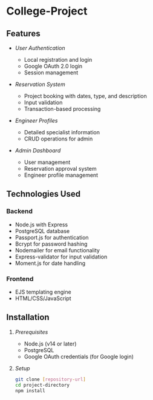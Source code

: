 # College-Project
## Features

- *User Authentication*
  - Local registration and login
  - Google OAuth 2.0 login
  - Session management

- *Reservation System*
  - Project booking with dates, type, and description
  - Input validation
  - Transaction-based processing

- *Engineer Profiles*
  - Detailed specialist information
  - CRUD operations for admin

- *Admin Dashboard*
  - User management
  - Reservation approval system
  - Engineer profile management

## Technologies Used

### Backend
- Node.js with Express
- PostgreSQL database
- Passport.js for authentication
- Bcrypt for password hashing
- Nodemailer for email functionality
- Express-validator for input validation
- Moment.js for date handling

### Frontend
- EJS templating engine
- HTML/CSS/JavaScript

## Installation

1. *Prerequisites*
   - Node.js (v14 or later)
   - PostgreSQL
   - Google OAuth credentials (for Google login)

2. *Setup*
   ```bash
   git clone [repository-url]
   cd project-directory
   npm install
